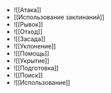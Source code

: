 * ![[Атака]]
* [[Использование заклинаний]]
* ![[Рывок]]
* ![[Отход]]
* ![[Засада]]
* ![[Уклонение]]
* ![[Помощь]]
* ![[Укрытие]]
* ![[Подготовка]]
* ![[Поиск]]
* ![[Использование]]
